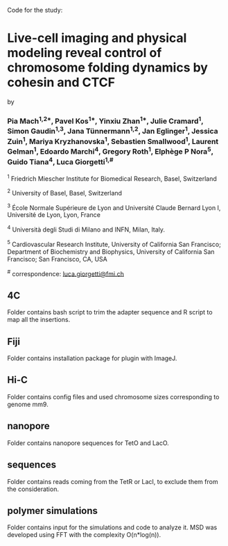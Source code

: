 Code for the study: 
# Live-cell imaging and physical modeling reveal control of chromosome folding dynamics by cohesin and CTCF
by 
### Pia Mach<sup>1,2*</sup>, Pavel Kos<sup>1*</sup>, Yinxiu Zhan<sup>1*</sup>, Julie Cramard<sup>1</sup>, Simon Gaudin<sup>1,3</sup>, Jana Tünnermann<sup>1,2</sup>, Jan Eglinger<sup>1</sup>, Jessica Zuin<sup>1</sup>, Mariya Kryzhanovska<sup>1</sup>, Sebastien Smallwood<sup>1</sup>, Laurent Gelman<sup>1</sup>, Edoardo Marchi<sup>4</sup>, Gregory Roth<sup>1</sup>, Elphège P Nora<sup>5</sup>, Guido Tiana<sup>4</sup>, Luca Giorgetti<sup>1,#</sup>

<sup>1</sup> Friedrich Miescher Institute for Biomedical Research, Basel, Switzerland

<sup>2</sup> University of Basel, Basel, Switzerland

<sup>3</sup> École Normale Supérieure de Lyon and Université Claude Bernard Lyon I, Université de Lyon, Lyon, France

<sup>4</sup> Università degli Studi di Milano and INFN, Milan, Italy.

<sup>5</sup> Cardiovascular Research Institute, University of California San Francisco; Department of Biochemistry and Biophysics, University of California San Francisco; San Francisco, CA, USA

<sup>#</sup> correspondence: luca.giorgetti@fmi.ch

## 4C
Folder contains bash script to trim the adapter sequence and R script to map all the insertions.

## Fiji
Folder contains installation package for plugin with ImageJ.

## Hi-C
Folder contains config files and used chromosome sizes corresponding to genome mm9.

## nanopore
Folder contains nanopore sequences for TetO and LacO.

## sequences
Folder contains reads coming from the TetR or LacI, to exclude them from the consideration.

## polymer simulations
Folder contains input for the simulations and code to analyze it. MSD was developed using FFT with the complexity O(n*log(n)).
